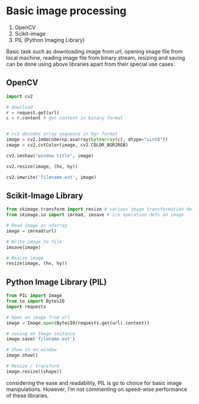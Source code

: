 # Basic image processing 

1. OpenCV 
2. Scikit-image
3. PIL (Python Imaging Library)

Basic task such as downloading image from url, opening image file from local machine, reading image file from binary stream, resizing and saving can be done using above libraries apart from their special use cases.

## OpenCV

```python
import cv2

# download
r = request.get(url)
c = r.content # get content in binary format


# cv2 decodes array sequence in bgr format
image = cv2.imdecode(np.asarray(bytearray(c), dtype="uint8"))
image = cv2.cvtColor(image, cv2.COLOR_BGR2RGB)

cv2.imshow("window title", image)

cv2.resize(image, (hx, hy))

cv2.imwrite('filename.ext', image)

```

## Scikit-Image Library

```python
from skimage.transform import resize # various image transformation defs
from skimage.io import imread, imsave # i/o operation defs on image

# Read image as ndarray
image = imread(url)

# Write image to file 
imsave(image)

# Resize image
resize(image, (hx, hy))

```

## Python Image Library (PIL)

```python
from PIL import Image
from io import BytesIO
import requests

# Open an image from url
image = Image.open(BytesIO(requests.get(url).content))

# saving an Image instance
image.save('filename.ext')

# Show in an window
image.show()

# Resize / transform
image.resize((shape))

```

considering the ease and readability, PIL is go to choice for basic image manipulations. However, I'm not commenting on speed-wise performance of these libraries.
